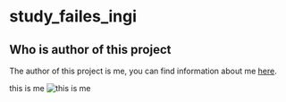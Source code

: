 # study_failes_ingi

## Who is author of this project
The author of this project is me, you can find information about me [here](https://github.com/mastergoroch).

this is me 
![this is me](https://http.cat/images/411.jpg)
